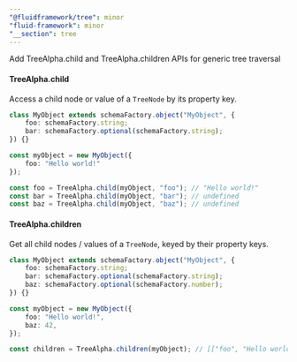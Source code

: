 ```yaml
---
"@fluidframework/tree": minor
"fluid-framework": minor
"__section": tree
---
```

Add TreeAlpha.child and TreeAlpha.children APIs for generic tree traversal

#### TreeAlpha.child

Access a child node or value of a `TreeNode` by its property key.

```typescript
class MyObject extends schemaFactory.object("MyObject", {
	foo: schemaFactory.string;
	bar: schemaFactory.optional(schemaFactory.string);
}) {}

const myObject = new MyObject({
	foo: "Hello world!"
});

const foo = TreeAlpha.child(myObject, "foo"); // "Hello world!"
const bar = TreeAlpha.child(myObject, "bar"); // undefined
const baz = TreeAlpha.child(myObject, "baz"); // undefined
```

#### TreeAlpha.children

Get all child nodes / values of a `TreeNode`, keyed by their property keys.

```typescript
class MyObject extends schemaFactory.object("MyObject", {
	foo: schemaFactory.string;
	bar: schemaFactory.optional(schemaFactory.string);
	baz: schemaFactory.optional(schemaFactory.number);
}) {}

const myObject = new MyObject({
	foo: "Hello world!",
	baz: 42,
});

const children = TreeAlpha.children(myObject); // [["foo", "Hello world!"], ["baz", 42]]
```
